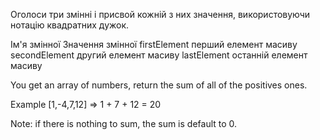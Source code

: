 Оголоси три змінні і присвой кожній з них значення, використовуючи нотацію квадратних дужок.

Ім'я змінної	Значення змінної
firstElement	перший елемент масиву
secondElement	другий елемент масиву
lastElement	останній елемент масиву

You get an array of numbers, return the sum of all of the positives ones.

Example [1,-4,7,12] => 1 + 7 + 12 = 20

Note: if there is nothing to sum, the sum is default to 0.


